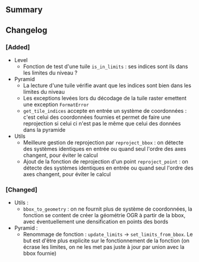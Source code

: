 ## Summary



## Changelog

### [Added]

* Level
    * Fonction de test d'une tuile `is_in_limits` : ses indices sont ils dans les limites du niveau ?
* Pyramid
    * La lecture d'une tuile vérifie avant que les indices sont bien dans les limites du niveau
    * Les exceptions levées lors du décodage de la tuile raster emettent une exception `FormatError`
    * `get_tile_indices` accepte en entrée un système de coordonnées : c'est celui des coordonnées fournies et permet de faire une reprojection si celui ci n'est pas le même que celui des données dans la pyramide
* Utils
    * Meilleure gestion de reprojection par `reproject_bbox` : on détecte des systèmes identiques en entrée ou quand seul l'ordre des axes changent, pour éviter le calcul
    * Ajout de la fonction de reprojection d'un point `reproject_point` : on détecte des systèmes identiques en entrée ou quand seul l'ordre des axes changent, pour éviter le calcul
  
### [Changed]

* Utils :
    * `bbox_to_geometry` : on ne fournit plus de système de coordonnées, la fonction se content de créer la géométrie OGR à partir de la bbox, avec éventuellement une densification en points des bords
* Pyramid :
    * Renommage de fonction : `update_limits` -> `set_limits_from_bbox`. Le but est d'être plus explicite sur le fonctionnement de la fonction (on écrase les limites, on ne les met pas juste à jour par union avec la bbox fournie)
<!--
### [Added]

### [Changed]

### [Deprecated]

### [Removed]

### [Fixed]

### [Security]
-->
